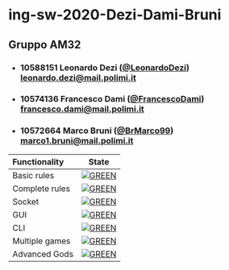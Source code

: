 
# ing-sw-2020-Dezi-Dami-Bruni
## Gruppo AM32

- ###   10588151    Leonardo Dezi ([@LeonardoDezi](https://github.com/LeonardoDezi))<br>leonardo.dezi@mail.polimi.it
- ###   10574136    Francesco Dami ([@FrancescoDami](https://github.com/FrancescoDami))<br>francesco.dami@mail.polimi.it
- ###   10572664    Marco Bruni ([@BrMarco99](https://github.com/BrMarco99))<br>marco1.bruni@mail.polimi.it

| Functionality | State |
|:-----------------------|:------------------------------------:|
| Basic rules | [![GREEN](https://placehold.it/15/44bb44/44bb44)](#) |
| Complete rules | [![GREEN](https://placehold.it/15/44bb44/44bb44)](#) |
| Socket | [![GREEN](https://placehold.it/15/44bb44/44bb44)](#) |
| GUI | [![GREEN](https://placehold.it/15/44bb44/44bb44)](#)|
| CLI | [![GREEN](https://placehold.it/15/44bb44/44bb44)](#)  |
| Multiple games | [![GREEN](https://placehold.it/15/44bb44/44bb44)](#) |
| Advanced Gods | [![GREEN](https://placehold.it/15/44bb44/44bb44)](#) |

<!--
